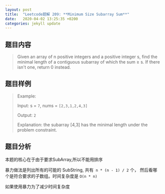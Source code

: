 ```yaml
---
layout: post
title:  "Leetcode题解 209: **Minimum Size Subarray Sum**"
date:   2020-04-02 13:25:35 +0200
categories: jekyll update
---
```

## 题目内容

>Given an array of n positive integers and a positive integer s, find the minimal length of a contiguous subarray of which the sum ≥ s. If there isn't one, return 0 instead.

## 题目样例
>Example:
>
>Input:  s = `7`, nums = `[2,3,1,2,4,3]`
>
>Output:  `2`
>
>Explanation: the subarray [4,3] has the minimal length under the problem constraint.

##  题目分析

本题的核心在于由于要求SubArray,所以不能用排序

暴力做法是列出所有的可能的 SubString, 共有` n * (n - 1) / 2` 个， 然后看哪个是符合要求的子数组。时间复杂度是 `O(n * n)`

如果使用暴力为了减少时间复杂度

<!--stackedit_data:
eyJoaXN0b3J5IjpbLTI2ODA2NjAwOF19
-->
